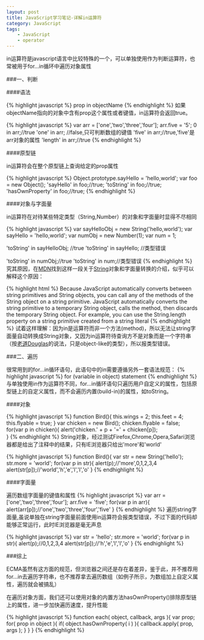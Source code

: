 ```yaml
---
layout: post
title: JavaScript学习笔记-详解in运算符
category: JavaScript
tags:
    - JavaScript
    - operator
---
```


in运算符是javascript语言中比较特殊的一个，可以单独使用作为判断运算符，也常被用于for...in循环中遍历对象属性

###一、判断

####语法

{% highlight javascript %}
prop in objectName
{% endhighlight %}
如果objectName指向的对象中含有prop这个属性或者键值，in运算符会返回true。

{% highlight javascript %}
var arr = ['one','two','three','four'];
arr.five = '5';
0 in arr;//true
'one' in arr; //false,只可判断数组的键值
'five' in arr;//true,'five'是arr对象的属性
'length' in arr;//true
{% endhighlight %}

####原型链

in运算符会在整个原型链上查询给定的prop属性

{% highlight javascript %}
Object.prototype.sayHello = 'hello,world';
var foo = new Object();
'sayHello' in foo;//true;
'toString' in foo;//true;
'hasOwnProperty' in foo;//true;
{% endhighlight %}

####对象与字面量

in运算符在对待某些特定类型（String,Number）的对象和字面量时显得不尽相同

{% highlight javascript %}
var sayHelloObj = new String('hello,world');
var sayHello = 'hello,world';
var numObj = new Number(1);
var num = 1;

'toString' in sayHelloObj; //true
'toString' in sayHello; //类型错误

'toString' in numObj;//true
'toString' in num;//类型错误
{% endhighlight %}
究其原因，在<a href="https://developer.mozilla.org/" target="_blank">MDN</a>找到这样一段关于<a href="https://developer.mozilla.org/en/JavaScript/Reference/Global_Objects/String" target="_blank">String</a>对象和字面量转换的介绍，似乎可以解释这个原因：

{% highlight html %}
Because JavaScript automatically converts between string primitives and String objects, you can call any of the methods of the String object on a string primitive. JavaScript automatically converts the string primitive to a temporary String object, calls the method, then discards the temporary String object. For example, you can use the String.length property on a string primitive created from a string literal
{% endhighlight %}
试着这样理解：因为in是运算符而非一个方法(method)，所以无法让string字面量自动转换成String对象，又因为in运算符待查询方不是对象而是一个字符串（按<a href="http://www.crockford.com/" target="_blank">老道Douglas</a>的说法，只是object-like的类型），所以报类型错误。

###二、遍历

很常用到的for...in循环语句，此语句中的in需要遵循另外一套语法规范：
{% highlight javascript %}
for (variable in object)
statement
{% endhighlight %}
与单独使用in作为运算符不同，for...in循环语句只遍历用户自定义的属性，包括原型链上的自定义属性，而不会遍历内置(build-in)的属性，如toString。

####对象

{% highlight javascript %}
function Bird(){
    this.wings = 2;
    this.feet = 4;
    this.flyable = true;
} 
var chicken = new Bird();
chicken.flyable = false;
for(var p in chicken){
    alert('chicken.' + p + '=' + chicken[p]);    
}
{% endhighlight %}
String对象，经过测试Firefox,Chrome,Opera,Safari浏览器都是给出了注释中的结果，只有IE浏览器只给出'more'和'world'

{% highlight javascript %}
function Bird(){
var str = new String('hello');
str.more = 'world';
for(var p in str){
    alert(p);//'more',0,1,2,3,4
    alert(str[p]);//'world','h','e','l','l','o'
}
{% endhighlight %}

####字面量

遍历数组字面量的键值和属性
{% highlight javascript %}
var arr = ['one','two','three','four'];
arr.five = 'five';
for(var p in arr){
    alert(arr[p]);//'one','two','three','four','five'
}
{% endhighlight %}
遍历string字面量,虽说单独在string字面量前面使用in运算符会报类型错误，不过下面的代码却能够正常运行，此时IE浏览器是毫无声息

{% highlight javascript %}
var str = 'hello';
str.more = 'world';
for(var p in str){
    alert(p);//0,1,2,3,4
    alert(str[p]);//'h','e','l','l','o'
}
{% endhighlight %}

###综上

ECMA虽然有这方面的规范，但浏览器之间还是存在着差异，鉴于此，并不推荐用for...in去遍历字符串，也不推荐拿去遍历数组（如例子所示，为数组加上自定义属性，遍历就会被搞乱）

在遍历对象方面，我们还可以使用对象的内置方法hasOwnProperty()排除原型链上的属性，进一步加快遍历速度，提升性能

{% highlight javascript %}
function each( object, callback, args ){
    var prop;
    for( prop in object ){
        if( object.hasOwnProperty( i ) ){
            callback.apply( prop, args );
        }
    }
}
{% endhighlight %}
